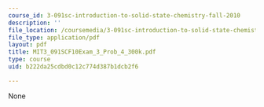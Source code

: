 ```yaml
---
course_id: 3-091sc-introduction-to-solid-state-chemistry-fall-2010
description: ''
file_location: /coursemedia/3-091sc-introduction-to-solid-state-chemistry-fall-2010/b222da25cdbd0c12c774d387b1dcb2f6_MIT3_091SCF10Exam_3_Prob_4_300k.pdf
file_type: application/pdf
layout: pdf
title: MIT3_091SCF10Exam_3_Prob_4_300k.pdf
type: course
uid: b222da25cdbd0c12c774d387b1dcb2f6

---
```

None